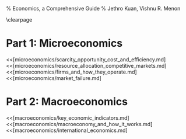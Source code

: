 % Economics, a Comprehensive Guide
% Jethro Kuan, Vishnu R. Menon

\clearpage

# Part 1: Microeconomics

<<[microeconomics/scarcity_opportunity_cost_and_efficiency.md]
<<[microeconomics/resource_allocation_competitive_markets.md]
<<[microeconomics/firms_and_how_they_operate.md]
<<[microeconomics/market_failure.md]

# Part 2: Macroeconomics

<<[macroeconomics/key_economic_indicators.md]
<<[macroeconomics/macroeconomy_and_how_it_works.md]
<<[macroeconomics/international_economics.md]
